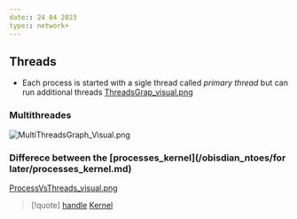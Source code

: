 ```yaml
---
date:: 24 04 2023
type:: network+
---
```

## Threads 
- Each process is started with a sigle thread called *primary thread*   but can run additional threads 
	[ThreadsGrap_visual.png](/static/ThreadsGrap_visual.png)

### Multithreades 
![MultiThreadsGraph_Visual.png](/static/MultiThreadsGraph_Visual.png)
### Differece between the [processes_kernel](/obisdian_ntoes/for later/processes_kernel.md)
[ProcessVsThreads_visual.png](/static/ProcessVsThreads_visual.png)

>[!quote] [handle](/obisdian_ntoes/notes_obsidian/Linux/Kernel/handle.md) [Kernel](/obisdian_ntoes/notes_obsidian/Linux/Kernel/Kernel.md)